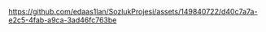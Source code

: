

https://github.com/edaas1lan/SozlukProjesi/assets/149840722/d40c7a7a-e2c5-4fab-a9ca-3ad46fc763be

